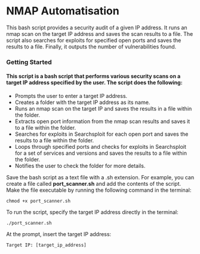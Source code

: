 # NMAP Automatisation
This bash script provides a security audit of a given IP address. It runs an nmap scan on the target IP address and saves the scan results to a file. The script also searches for exploits for specified open ports and saves the results to a file. Finally, it outputs the number of vulnerabilities found.

### Getting Started

#### This script is a bash script that performs various security scans on a target IP address specified by the user. The script does the following:

- Prompts the user to enter a target IP address.
- Creates a folder with the target IP address as its name.
- Runs an nmap scan on the target IP and saves the results in a file within the folder.
- Extracts open port information from the nmap scan results and saves it to a file within the folder.
- Searches for exploits in Searchsploit for each open port and saves the results to a file within the folder.
- Loops through specified ports and checks for exploits in Searchsploit for a set of services and versions and saves the results to a file within the folder.
- Notifies the user to check the folder for more details.

Save the bash script as a text file with a .sh extension. For example, you can create a file called **port_scanner.sh** and add the contents of the script.
Make the file executable by running the following command in the terminal:

`chmod +x port_scanner.sh`

To run the script, specify the target IP address directly in the terminal:

`./port_scanner.sh`

At the prompt, insert the target IP address:

`Target IP: [target_ip_address]`
